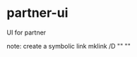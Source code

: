 partner-ui
==========

UI for partner

note: create a symbolic link
mklink /D "<to-address>" "<from-address>"